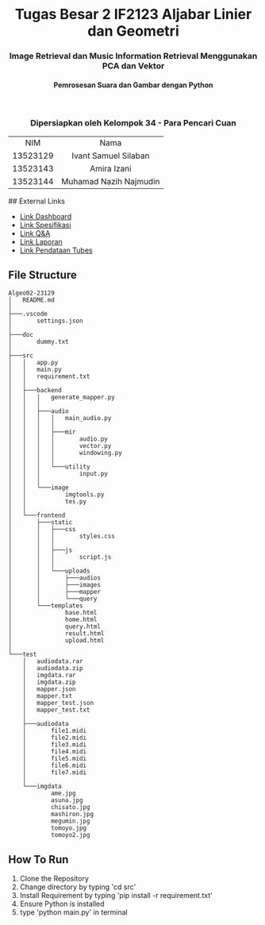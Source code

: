 <br />
<div align="center">
  <h1 align="center">Tugas Besar 2 IF2123 Aljabar Linier dan Geometri</h1>
  <p align="center">
    <h3> Image Retrieval dan Music Information Retrieval Menggunakan PCA dan Vektor</h3>
    <h4> Pemrosesan Suara dan Gambar dengan Python </h4>
<br>
</p>
</div>
<!-- CONTRIBUTOR -->
<div align="center" id="contributor">
  <strong>
    <h3>Dipersiapkan oleh Kelompok 34 - Para Pencari Cuan</h3>
    <table align="center">
      <tr>
        <td style="text-align: center;">NIM</td>
        <td style="text-align: center;">Nama</td>
      </tr>
      <tr>
        <td style="text-align: center;">13523129</td>
        <td style="text-align: center;">Ivant Samuel Silaban</td>
      </tr>
      <tr>
        <td style="text-align: center;">13523143</td>
        <td style="text-align: center;">Amira Izani</td>
      </tr>
      <tr>
        <td style="text-align: center;">13523144</td>
        <td style="text-align: center;">Muhamad Nazih Najmudin</td>
      </tr>
    </table>
  </strong>
</div>
## External Links

- [Link Dashboard](https://drive.google.com/drive/u/1/folders/11aaLHQImbyWxkxG-QOCSrIMhUVCzE5SV)
- [Link Spesifikasi](https://docs.google.com/document/d/13qCaJJtmTyNFSrAvUT6BRVtRclOYFUHCVGsXvg3DU00/edit?tab=t.0)
- [Link Q&A](https://docs.google.com/spreadsheets/d/1iPqyP2TCplulUkr8l9OefTeRCqZ09tYKvwhqbZ6Wmp0/edit)
- [Link Laporan](https://docs.google.com/document/d/1YJj1k8XfeDNJ3ttfLF_jdIc6GzvQDUkdti78IMzELtw/edit?usp=sharing)
- [Link Pendataan Tubes](https://docs.google.com/spreadsheets/d/1GOOg01VsOcTdAeCHPfESd8fXE54FxezCpTkzyUoHvKU/edit?usp=drive_link)
  
## File Structure
```
Algeo02-23129
│   README.md
│
├───.vscode
│       settings.json
│
├───doc
│       dummy.txt
│
├───src
│   │   app.py
│   │   main.py
│   │   requirement.txt
│   │
│   ├───backend
│   │   │   generate_mapper.py
│   │   │
│   │   ├───audio
│   │   │   │   main_audio.py
│   │   │   │
│   │   │   ├───mir
│   │   │   │       audio.py
│   │   │   │       vector.py
│   │   │   │       windowing.py
│   │   │   │
│   │   │   └───utility
│   │   │           input.py
│   │   │
│   │   └───image
│   │           imgtools.py
│   │           tes.py
│   │
│   └───frontend
│       ├───static
│       │   ├───css
│       │   │       styles.css
│       │   │
│       │   ├───js
│       │   │       script.js
│       │   │
│       │   └───uploads
│       │       ├───audios
│       │       ├───images
│       │       ├───mapper
│       │       └───query
│       └───templates
│               base.html
│               home.html
│               query.html
│               result.html
│               upload.html
│
└───test
    │   audiodata.rar
    │   audiodata.zip
    │   imgdata.rar
    │   imgdata.zip
    │   mapper.json
    │   mapper.txt
    │   mapper_test.json
    │   mapper_test.txt
    │
    ├───audiodata
    │       file1.midi
    │       file2.midi
    │       file3.midi
    │       file4.midi
    │       file5.midi
    │       file6.midi
    │       file7.midi
    │
    └───imgdata
            ame.jpg
            asuna.jpg
            chisato.jpg
            mashiron.jpg
            megumin.jpg
            tomoyo.jpg
            tomoyo2.jpg

```

## How To Run
1. Clone the Repository
3. Change directory by typing 'cd src'
5. Install Requirement by typing 'pip install -r requirement.txt'
6. Ensure Python is installed
7. type 'python main.py' in terminal






